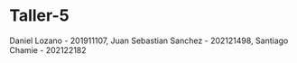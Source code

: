 # Taller-5
Daniel Lozano - 201911107, Juan Sebastian Sanchez - 202121498, Santiago Chamie - 202122182
